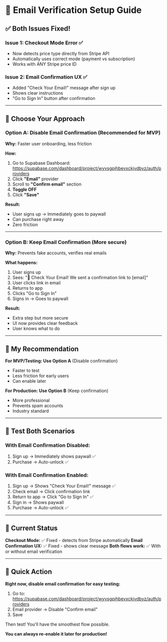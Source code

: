 # 📧 Email Verification Setup Guide

## ✅ Both Issues Fixed!

### **Issue 1: Checkout Mode Error** ✅

- Now detects price type directly from Stripe API
- Automatically uses correct mode (payment vs subscription)
- Works with ANY Stripe price ID

### **Issue 2: Email Confirmation UX** ✅

- Added "Check Your Email!" message after sign up
- Shows clear instructions
- "Go to Sign In" button after confirmation

---

## 🎯 Choose Your Approach

### **Option A: Disable Email Confirmation** (Recommended for MVP)

**Why:** Faster user onboarding, less friction

**How:**

1. Go to Supabase Dashboard: https://supabase.com/dashboard/project/wyvsgpjhbevxckjvdbyz/auth/providers
2. Click **"Email"** provider
3. Scroll to **"Confirm email"** section
4. **Toggle OFF**
5. Click **"Save"**

**Result:**

- User signs up → Immediately goes to paywall
- Can purchase right away
- Zero friction

---

### **Option B: Keep Email Confirmation** (More secure)

**Why:** Prevents fake accounts, verifies real emails

**What happens:**

1. User signs up
2. Sees: "📧 Check Your Email! We sent a confirmation link to [email]"
3. User clicks link in email
4. Returns to app
5. Clicks "Go to Sign In"
6. Signs in → Goes to paywall

**Result:**

- Extra step but more secure
- UI now provides clear feedback
- User knows what to do

---

## 🚀 My Recommendation

**For MVP/Testing: Use Option A** (Disable confirmation)

- Faster to test
- Less friction for early users
- Can enable later

**For Production: Use Option B** (Keep confirmation)

- More professional
- Prevents spam accounts
- Industry standard

---

## 🧪 Test Both Scenarios

### **With Email Confirmation Disabled:**

1. Sign up → Immediately shows paywall ✅
2. Purchase → Auto-unlock ✅

### **With Email Confirmation Enabled:**

1. Sign up → Shows "Check Your Email!" message ✅
2. Check email → Click confirmation link
3. Return to app → Click "Go to Sign In" ✅
4. Sign in → Shows paywall
5. Purchase → Auto-unlock ✅

---

## 🔧 Current Status

**Checkout Mode:** ✅ Fixed - detects from Stripe automatically
**Email Confirmation UX:** ✅ Fixed - shows clear message
**Both flows work:** ✅ With or without email verification

---

## 🎯 Quick Action

**Right now, disable email confirmation for easy testing:**

1. Go to: https://supabase.com/dashboard/project/wyvsgpjhbevxckjvdbyz/auth/providers
2. Email provider → Disable "Confirm email"
3. Save

Then test! You'll have the smoothest flow possible.

**You can always re-enable it later for production!**
